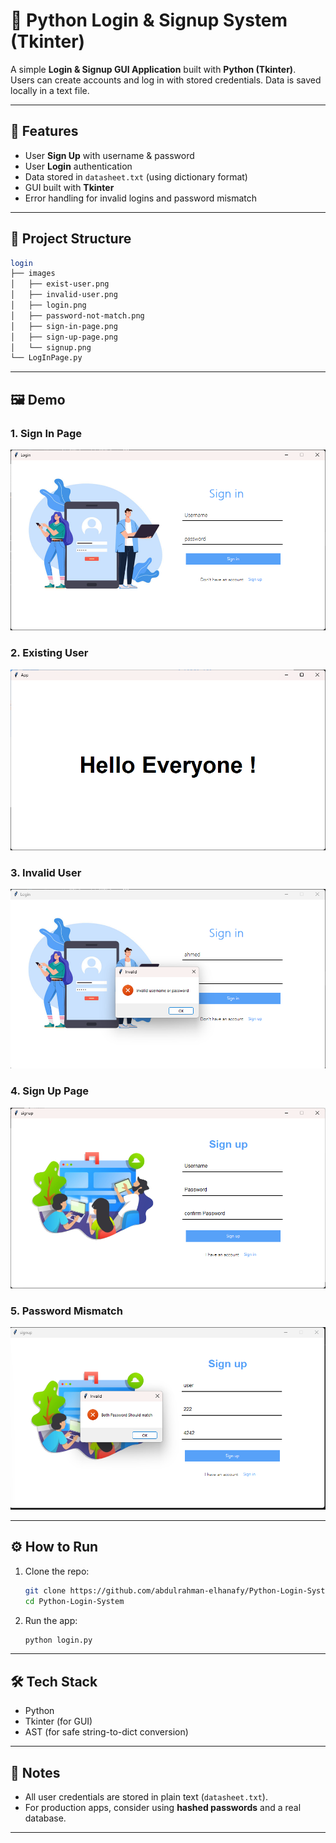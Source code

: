 # 🔐 Python Login & Signup System (Tkinter)

A simple **Login & Signup GUI Application** built with **Python (Tkinter)**.  
Users can create accounts and log in with stored credentials. Data is saved locally in a text file.

---

## 🚀 Features

- User **Sign Up** with username & password
- User **Login** authentication
- Data stored in `datasheet.txt` (using dictionary format)
- GUI built with **Tkinter**
- Error handling for invalid logins and password mismatch

---

## 📂 Project Structure
```sh
login
├── images
│   ├── exist-user.png
│   ├── invalid-user.png
│   ├── login.png
│   ├── password-not-match.png
│   ├── sign-in-page.png
│   ├── sign-up-page.png
│   └── signup.png
└── LogInPage.py

```

---

## 🖼️ Demo

### 1. Sign In Page
![Sign In](images/sign-in-page.png)

### 2. Existing User
![Existing User](images/exist-user.png)

### 3. Invalid User
![Invalid User](images/invalid-user.png)

### 4. Sign Up Page
![Sign Up](images/sign-up-page.png)

### 5. Password Mismatch
![Password Mismatch](images/password-not-match.png)

---


## ⚙️ How to Run

1. Clone the repo:

   ```sh
   git clone https://github.com/abdulrahman-elhanafy/Python-Login-System.git
   cd Python-Login-System
   ```

2. Run the app:

   ```sh
   python login.py
   ```

---

## 🛠️ Tech Stack

- Python
- Tkinter (for GUI)
- AST (for safe string-to-dict conversion)

---

## 📌 Notes

- All user credentials are stored in plain text (`datasheet.txt`).
- For production apps, consider using **hashed passwords** and a real database.

---
